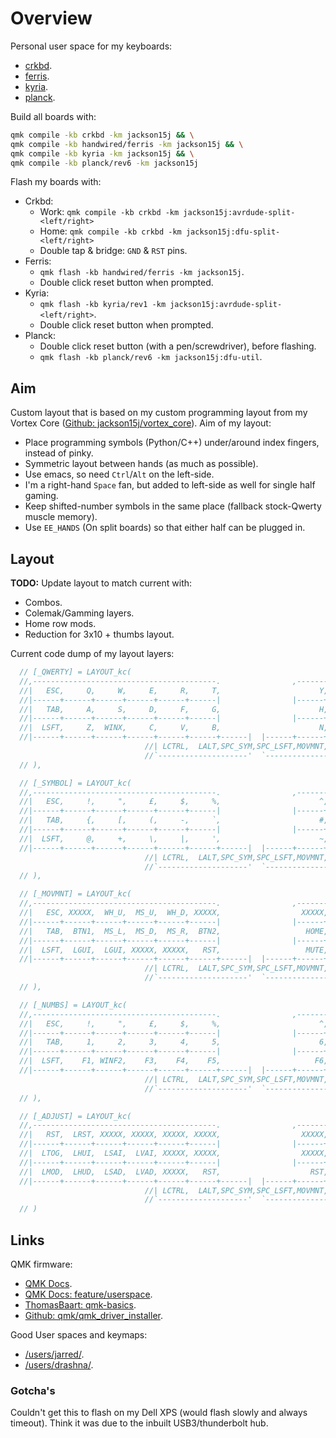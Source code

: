 Overview
========

Personal user space for my keyboards:

* [crkbd].
* [ferris].
* [kyria].
* [planck].

Build all boards with:

```bash
qmk compile -kb crkbd -km jackson15j && \
qmk compile -kb handwired/ferris -km jackson15j && \
qmk compile -kb kyria -km jackson15j && \
qmk compile -kb planck/rev6 -km jackson15j
```

Flash my boards with:

* Crkbd:
    * Work: `qmk compile -kb crkbd -km jackson15j:avrdude-split-<left/right>`
    * Home: `qmk compile -kb crkbd -km jackson15j:dfu-split-<left/right>`
    * Double tap & bridge: `GND` & `RST` pins.
* Ferris:
    * `qmk flash -kb handwired/ferris -km jackson15j`.
    * Double click reset button when prompted.
* Kyria:
    * `qmk flash -kb kyria/rev1 -km jackson15j:avrdude-split-<left/right>`.
    * Double click reset button when prompted.
* Planck:
    * Double click reset button (with a pen/screwdriver), before flashing.
    * `qmk flash -kb planck/rev6 -km jackson15j:dfu-util`.

Aim
---

Custom layout that is based on my custom programming layout from my Vortex
Core ([Github: jackson15j/vortex_core]). Aim of my layout:

* Place programming symbols (Python/C++) under/around index fingers, instead of
  pinky.
* Symmetric layout between hands (as much as possible).
* Use emacs, so need `Ctrl`/`Alt` on the left-side.
* I'm a right-hand `Space` fan, but added to left-side as well for single half
  gaming.
* Keep shifted-number symbols in the same place (fallback stock-Qwerty muscle
  memory).
* Use `EE_HANDS` (On split boards) so that either half can be plugged in.

Layout
------

**TODO:** Update layout to match current with:

* Combos.
* Colemak/Gamming layers.
* Home row mods.
* Reduction for 3x10 + thumbs layout.

Current code dump of my layout layers:

```cpp
  // [_QWERTY] = LAYOUT_kc(
  //,-----------------------------------------.                ,-----------------------------------------.
  //|   ESC,     Q,     W,     E,     R,     T,                      Y,     U,     I,     O,     P,  BSPC,
  //|------+------+------+------+------+------|                |------+------+------+------+------+------|
  //|   TAB,     A,     S,     D,     F,     G,                      H,     J,     K,     L,     ;,   ENT,
  //|------+------+------+------+------+------|                |------+------+------+------+------+------|
  //|  LSFT,     Z,  WINX,     C,     V,     B,                      N,     M,     ,,     .,     /,  RSFT,
  //|------+------+------+------+------+------+------|  |------+------+------+------+------+------+------|
                              //| LCTRL,  LALT,SPC_SYM,SPC_LSFT,MOVMNT, NUMBS
                              //`--------------------'  `--------------------'
  // ),

  // [_SYMBOL] = LAYOUT_kc(
  //,-----------------------------------------.                ,-----------------------------------------.
  //|   ESC,     !,     ",     £,     $,     %,                      ^,     &,     *,     (,     ),   DEL,
  //|------+------+------+------+------+------|                |------+------+------+------+------+------|
  //|   TAB,     {,     [,     (,     -,     `,                      #,     _,     ),     ],     },   ENT,
  //|------+------+------+------+------+------|                |------+------+------+------+------+------|
  //|  LSFT,     @,     +,     \,     |,     ',                      ~,     /,     =,     ?,     /,  RSFT,
  //|------+------+------+------+------+------+------|  |------+------+------+------+------+------+------|
                              //| LCTRL,  LALT,SPC_SYM,SPC_LSFT,MOVMNT, NUMBS
                              //`--------------------'  `--------------------'
  // ),

  // [_MOVMNT] = LAYOUT_kc(
  //,-----------------------------------------.                ,-----------------------------------------.
  //|   ESC, XXXXX,  WH_U,  MS_U,  WH_D, XXXXX,                  XXXXX,  PGUP,    UP,  PGDN,   DEL,  BSPC,
  //|------+------+------+------+------+------|                |------+------+------+------+------+------|
  //|   TAB,  BTN1,  MS_L,  MS_D,  MS_R,  BTN2,                   HOME,  LEFT,  DOWN,  RGHT,   END,   ENT,
  //|------+------+------+------+------+------|                |------+------+------+------+------+------|
  //|  LSFT,  LGUI,  LGUI, XXXXX, XXXXX,   RST,                   MUTE, VOLD,   VOLU,   INS,  PSCR,  RSFT,
  //|------+------+------+------+------+------+------|  |------+------+------+------+------+------+------|
                              //| LCTRL,  LALT,SPC_SYM,SPC_LSFT,MOVMNT, NUMBS
                              //`--------------------'  `--------------------'
  // ),

  // [_NUMBS] = LAYOUT_kc(
  //,-----------------------------------------.                ,-----------------------------------------.
  //|   ESC,     !,     ",     £,     $,     %,                      ^,     &,     *,     (,     ),  BSPC,
  //|------+------+------+------+------+------|                |------+------+------+------+------+------|
  //|   TAB,     1,     2,     3,     4,     5,                      6,     7,     8,     9,     0,   ENT,
  //|------+------+------+------+------+------|                |------+------+------+------+------+------|
  //|  LSFT,    F1, WINF2,    F3,    F4,    F5,                     F6,    F7,    F8,     .,   F12,  RSFT,
  //|------+------+------+------+------+------+------|  |------+------+------+------+------+------+------|
                              //| LCTRL,  LALT,SPC_SYM,SPC_LSFT,MOVMNT, NUMBS
                              //`--------------------'  `--------------------'
  // ),

  // [_ADJUST] = LAYOUT_kc(
  //,-----------------------------------------.                ,-----------------------------------------.
  //|   RST,  LRST, XXXXX, XXXXX, XXXXX, XXXXX,                  XXXXX, XXXXX, XXXXX, XXXXX, XXXXX, XXXXX,
  //|------+------+------+------+------+------|                |------+------+------+------+------+------|
  //|  LTOG,  LHUI,  LSAI,  LVAI, XXXXX, XXXXX,                  XXXXX, XXXXX, XXXXX, XXXXX, XXXXX, XXXXX,
  //|------+------+------+------+------+------|                |------+------+------+------+------+------|
  //|  LMOD,  LHUD,  LSAD,  LVAD, XXXXX,   RST,                    RST, XXXXX, XXXXX, XXXXX, XXXXX, XXXXX,
  //|------+------+------+------+------+------+------|  |------+------+------+------+------+------+------|
                              //| LCTRL,  LALT,SPC_SYM,SPC_LSFT,MOVMNT, NUMBS
                              //`--------------------'  `--------------------'
  // )
```

Links
-----

QMK firmware:

* [QMK Docs].
* [QMK Docs: feature/userspace].
* [ThomasBaart: qmk-basics].
* [Github: qmk/qmk_driver_installer].

Good User spaces and keymaps:

* [/users/jarred/].
* [/users/drashna/].

### Gotcha's

Couldn't get this to flash on my Dell XPS (would flash slowly and always
timeout). Think it was due to the inbuilt USB3/thunderbolt hub.


[QMK Docs]: https://docs.qmk.fm/
[QMK Docs: feature/userspace]: https://docs.qmk.fm/#/feature_userspace
[ThomasBaart: qmk-basics]: https://thomasbaart.nl/category/mechanical-keyboards/firmware/qmk/qmk-basics/
[Github: qmk/qmk_driver_installer]: https://github.com/qmk/qmk_driver_installer
[Github: jackson15j/vortex_core]: https://github.com/jackson15j/vortex_core

[crkbd]: ../../keyboards/crkbd/keymaps/jackson15j/
[ferris]: ../../keyboards/handwired/ferris/keymaps/jackson15j/
[kyria]: ../../keyboards/kyria/keymaps/jackson15j/
[planck]: ../../keyboards/planck/keymaps/jackson15j/
[/users/jarred/]: ../jarred/
[/users/drashna/]: ../drashna/
